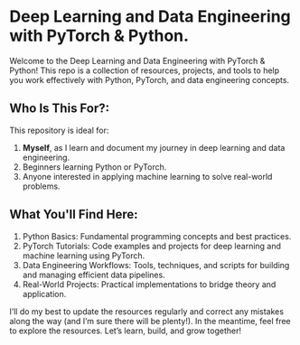 # **Deep Learning and Data Engineering with PyTorch & Python.**

Welcome to the Deep Learning and Data Engineering with PyTorch & Python! This repo is a collection of resources, projects, and tools to help you work effectively with Python, PyTorch, and data engineering concepts.

## **Who Is This For?:**

This repository is ideal for:
1) **Myself**, as I learn and document my journey in deep learning and data engineering.
2) Beginners learning Python or PyTorch.
3) Anyone interested in applying machine learning to solve real-world problems.

## **What You'll Find Here:**
1) Python Basics: Fundamental programming concepts and best practices.
2) PyTorch Tutorials: Code examples and projects for deep learning and machine learning using PyTorch.
3) Data Engineering Workflows: Tools, techniques, and scripts for building and managing efficient data pipelines.
4) Real-World Projects: Practical implementations to bridge theory and application.
   
I’ll do my best to update the resources regularly and correct any mistakes along the way (and I’m sure there will be plenty!). In the meantime, feel free to explore the resources. Let’s learn, build, and grow together!

